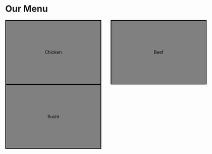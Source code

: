<!DOCTYPE html>
<html lang="en">
<head>
    <meta charset="UTF-8">
    <style>
        .container {
            width: 960px;
            margin: 0 auto;
            height: 200px;
            text-align: center; /* Center the boxes horizontally */
        }
        .box {
            float: left; /* Float the boxes to the left */
            width: 300px;
            height: 200px;
            margin-right: 30px;
            background-color: gray;
            border: 2px solid black;
            color: black;
            line-height: 200px; /* Vertically center the text */
        }
    </style>
</head>
<body>
    <h1>Our Menu</h1>
    <div class="container">
        <div class="box">Chicken</div>
        <div class="box">Beef</div>
        <div class="box"; float: right;>Sushi</div>
    </div>
</body>
</html>

